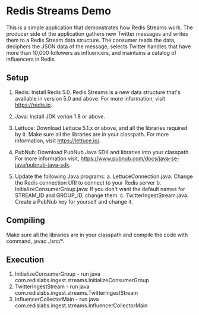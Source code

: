 # Redis Streams Demo

This is a simple application that demonstrates how Redis Streams work. The producer side of the application gathers new Twitter messages and writes them to a Redis Stream data structure. The consumer reads the data, deciphers the JSON data of the message, selects Twitter handles that have more than 10,000 followers as influencers, and maintains a catalog of influencers in Redis.

## Setup

1. Redis: Install Redis 5.0. Redis Streams is a new data structure that's available in version 5.0 and above. For more information, visit https://redis.io.

2. Java: Install JDK verion 1.8 or above.

3. Lettuce: Download Lettuce 5.1.x or above, and all the libraries required by it. Make sure all the libraries are in your classpath. For more information, visit https://lettuce.io/.

4. PubNub: Download PubNub Java SDK and libraries into your classpath. For more information visit, https://www.pubnub.com/docs/java-se-java/pubnub-java-sdk.

5. Update the following Java programs:
   a. LettuceConnection.java: Change the Redis connection URI to connect to your Redis server
   b. InitializeConsumerGroup.java: If you don't want the default names for STREAM_ID and GROUP_ID, change them.
   c. TwitterIngestStream.java: Create a PubNub key for yourself and change it.
   
## Compiling

Make sure all the libraries are in your classpath and compile the code with command, javac ./src/*.

## Execution

1. InitializeConsumerGroup - run java com.redislabs.ingest.streams.InitializeConsumerGroup
2. TwitterIngestStream - run java com.redislabs.ingest.streams.TwitterIngestStream
3. InfluencerCollectorMain - run java com.redislabs.ingest.streams.InfluencerCollectorMain

